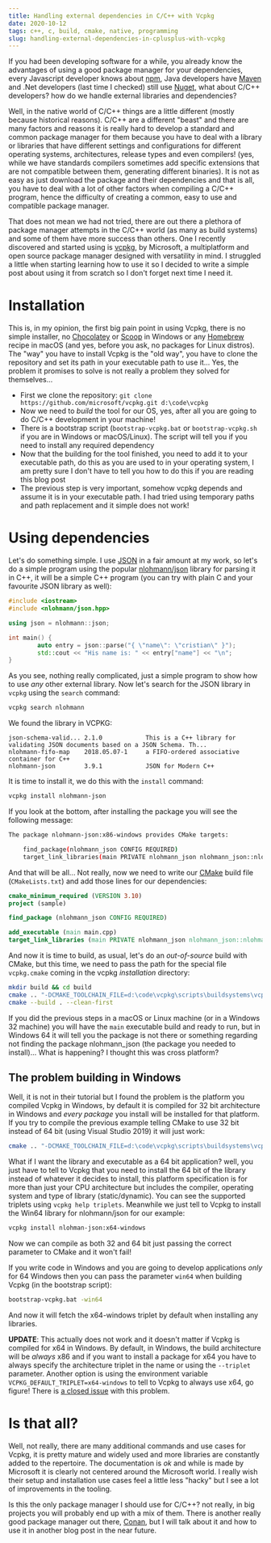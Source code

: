 ```yaml
---
title: Handling external dependencies in C/C++ with Vcpkg
date: 2020-10-12
tags: c++, c, build, cmake, native, programming
slug: handling-external-dependencies-in-cplusplus-with-vcpkg
---
```


If you had been developing software for a while, you already know the advantages of using a good package manager for your dependencies, every Javascript developer knows about [npm](https://npmjs.com), Java developers have [Maven](https://maven.apache.org) and .Net developers (last time I checked) still use [Nuget](https://www.nuget.org/), what about C/C++ developers? how do we handle external libraries and dependencies?

Well, in the native world of C/C++ things are a little different (mostly because historical reasons). C/C++ are a different "beast" and there are many factors and reasons it is really hard to develop a standard and common package manager for them because you have to deal with a library or libraries that have different settings and configurations for different operating systems, architectures, release types and even compilers! (yes, while we have standards compilers sometimes add specific extensions that are not compatible between them, generating different binaries). It is not as easy as just download the package and their dependencies and that is all, you have to deal with a lot of other factors when compiling a C/C++ program, hence the difficulty of creating a common, easy to use and compatible package manager.

That does not mean we had not tried, there are out there a plethora of package manager attempts in the C/C++ world (as many as build systems) and some of them have more success than others. One I recently discovered and started using is [vcpkg](https://github.com/microsoft/vcpkg), by Microsoft, a multiplatform and open source package manager designed with versatility in mind. I struggled a little when starting learning how to use it so I decided to write a simple post about using it from scratch so I don't forget next time I need it.

# Installation

This is, in my opinion, the first big pain point in using Vcpkg, there is no simple installer, no [Chocolatey](https://chocolatey.org) or [Scoop](https://scoop.sh) in Windows or any [Homebrew](https://brew.sh/) recipe in macOS (and yes, before you ask, no packages for Linux distros). The "way" you have to install Vcpkg is the "old way", you have to clone the repository and set its path in your executable path to use it... Yes, the problem it promises to solve is not really a problem they solved for themselves...

 - First we clone the repository: `git clone https://github.com/microsoft/vcpkg.git d:\code\vcpkg`
 - Now we need to _build_ the tool for our OS, yes, after all you are going to do C/C++ development in your machine!
 - There is a bootstrap script (`bootstrap-vcpkg.bat` or `bootstrap-vcpkg.sh` if you are in Windows or macOS/Linux). The script will tell you if you need to install any required dependency
 - Now that the building for the tool finished, you need to add it to your executable path, do this as you are used to in your operating system, I am pretty sure I don't have to tell you how to do this if you are reading this blog post
 - The previous step is very important, somehow vcpkg depends and assume it is in your executable path. I had tried using temporary paths and path replacement and it simple does not work!

# Using dependencies

Let's do something simple. I use [JSON](https://en.wikipedia.org/wiki/JSON) in a fair amount at my work, so let's do a simple program using the popular [nlohmann/json](https://github.com/nlohmann/json) library for parsing it in C++, it will be a simple C++ program (you can try with plain C and your favourite JSON library as well):

```c++
#include <iostream>
#include <nlohmann/json.hpp>

using json = nlohmann::json;

int main() {
        auto entry = json::parse("{ \"name\": \"cristian\" }");
        std::cout << "His name is: " << entry["name"] << "\n";
}
```

As you see, nothing really complicated, just a simple program to show how to use _any_ other external library. Now let's search for the JSON library in `vcpkg` using the `search` command:

```bash
vcpkg search nlohmann
```

We found the library in VCPKG:

```
json-schema-valid... 2.1.0            This is a C++ library for validating JSON documents based on a JSON Schema. Th...
nlohmann-fifo-map    2018.05.07-1     a FIFO-ordered associative container for C++
nlohmann-json        3.9.1            JSON for Modern C++
```

It is time to install it, we do this with the `install` command:

```bash
vcpkg install nlohmann-json
```

If you look at the bottom, after installing the package you will see the following message:

```bash
The package nlohmann-json:x86-windows provides CMake targets:

    find_package(nlohmann_json CONFIG REQUIRED)
    target_link_libraries(main PRIVATE nlohmann_json nlohmann_json::nlohmann_json)
```

And that will be all... Not really, now we need to write our [CMake](https://cprieto.com/tag/cmake.html) build file (`CMakeLists.txt`) and add those lines for our dependencies:

```cmake
cmake_minimum_required (VERSION 3.10)
project (sample)

find_package (nlohmann_json CONFIG REQUIRED)

add_executable (main main.cpp)
target_link_libraries (main PRIVATE nlohmann_json nlohmann_json::nlohmann_json)
```

And now it is time to build, as usual, let's do an _out-of-source_ build with CMake, but this time, we need to pass the path for the special file `vcpkg.cmake` coming in the vcpkg _installation_ directory:

```bash
mkdir build && cd build
cmake .. "-DCMAKE_TOOLCHAIN_FILE=d:\code\vcpkg\scripts\buildsystems\vcpkg.cmake"
cmake --build . --clean-first
```

If you did the previous steps in a macOS or Linux machine (or in a Windows 32 machine) you will have the `main` executable build and ready to run, but in Windows 64 it will tell you the package is not there or something regarding not finding the package nlohmann_json (the package you needed to install)... What is happening? I thought this was cross platform?

## The problem building in Windows

Well, it is not in their tutorial but I found the problem is the platform you compiled Vcpkg in Windows, by default it is compiled for 32 bit architecture in Windows and _every package_ you install will be installed for that platform. If you try to compile the previous example telling CMake to use 32 bit instead of 64 bit (using Visual Studio 2019) it will just work:

```bash
cmake .. "-DCMAKE_TOOLCHAIN_FILE=d:\code\vcpkg\scripts\buildsystems\vcpkg.cmake" -A Win32
```

What if I want the library and executable as a 64 bit application? well, you just have to tell to Vcpkg that you need to install the 64 bit of the library instead of whatever it decides to install, this platform specification is for more than just your CPU architecture but includes the compiler, operating system and type of library (static/dynamic). You can see the supported triplets using `vcpkg help triplets`. Meanwhile we just tell to Vcpkg to install the Win64 library for nlohmann/json for our example:

```bash
vcpkg install nlohman-json:x64-windows
```

Now we can compile as both 32 and 64 bit just passing the correct parameter to CMake and it won't fail!

If you write code in Windows and you are going to develop applications _only_ for 64 Windows then you can pass the parameter `win64` when building Vcpkg (in the bootstrap script):

```bash
bootstrap-vcpkg.bat -win64
```

And now it will fetch the x64-windows triplet by default when installing any libraries.

**UPDATE**: This actually does not work and it doesn't matter if Vcpkg is compiled for x64 in Windows. By default, in Windows, the build architecture will be _always_ x86 and if you want to install a package for x64 you have to always specify the architecture triplet in the name or using the `--triplet` parameter. Another option is using the environment variable `VCPKG_DEFAULT_TRIPLET=x64-windows` to tell to Vcpkg to always use x64, go figure! There is [a closed issue](https://github.com/microsoft/vcpkg/issues/1254) with this problem.

# Is that all?

Well, not really, there are many additional commands and use cases for Vcpkg, it is pretty mature and widely used and more libraries are constantly added to the repertoire. The documentation is _ok_ and while is made by Microsoft it is clearly not centered around the Microsoft world. I really wish their setup and installation use cases feel a little less "hacky" but I see a lot of improvements in the tooling.

Is this the only package manager I should use for C/C++? not really, in big projects you will probably end up with a mix of them. There is another really good package manager out there, [Conan](https://conan.io/), but I will talk about it and how to use it in another blog post in the near future.
